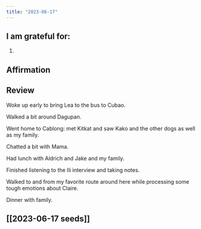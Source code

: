 ```yaml
---
title: "2023-06-17"
---
```

## I am grateful for:
1. 

## Affirmation

## Review

Woke up early to bring Lea to the bus to Cubao.

Walked a bit around Dagupan.

Went home to Cablong: met Kitkat and saw Kako and the other dogs as well as my family.

Chatted a bit with Mama.

Had lunch with Aldrich and Jake and my family.

Finished listening to the Ili interview and taking notes.

Walked to and from my favorite route around here while processing some tough emotions about Claire.

Dinner with family.

## [[2023-06-17 seeds]]
